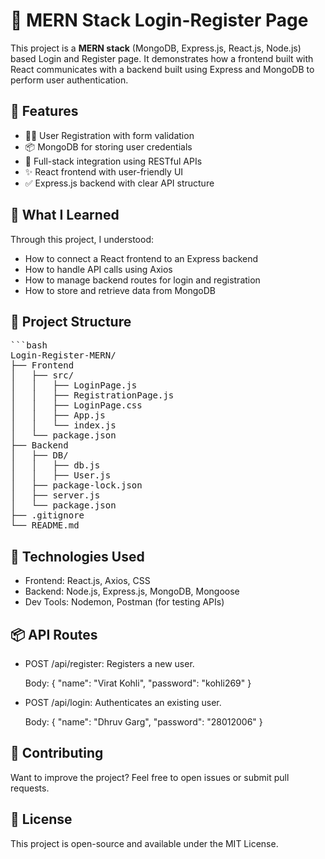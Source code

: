 # 🔐 MERN Stack Login-Register Page

This project is a **MERN stack** (MongoDB, Express.js, React.js, Node.js) based Login and Register page. It demonstrates how a frontend built with React communicates with a backend built using Express and MongoDB to perform user authentication.

## 📌 Features

- 🧑‍💼 User Registration with form validation
- 📦 MongoDB for storing user credentials
- 🔄 Full-stack integration using RESTful APIs
- ✨ React frontend with user-friendly UI
- ✅ Express.js backend with clear API structure

## 🧠 What I Learned

Through this project, I understood:

- How to connect a React frontend to an Express backend
- How to handle API calls using Axios
- How to manage backend routes for login and registration
- How to store and retrieve data from MongoDB

## 📁 Project Structure

<pre>
```bash 
Login-Register-MERN/
├── Frontend
│   ├── src/
│   │   ├── LoginPage.js
│   │   ├── RegistrationPage.js
│   │   ├── LoginPage.css
│   │   ├── App.js
│   │   └── index.js
│   └── package.json
├── Backend
│   ├── DB/
│   │   ├── db.js
│   │   ├── User.js
│   ├── package-lock.json
│   ├── server.js
│   └── package.json
├── .gitignore
└── README.md
</pre>


## 🔗 Technologies Used

- Frontend: React.js, Axios, CSS
- Backend: Node.js, Express.js, MongoDB, Mongoose
- Dev Tools: Nodemon, Postman (for testing APIs)

## 📦 API Routes

- POST /api/register: 
  Registers a new user.

  Body:
  {
  "name": "Virat Kohli",
  "password": "kohli269"
  }

- POST /api/login:
  Authenticates an existing user.

  Body:
  {
  "name": "Dhruv Garg",
  "password": "28012006"
  }

## 🙌 Contributing

Want to improve the project? Feel free to open issues or submit pull requests.

## 📄 License

This project is open-source and available under the MIT License.



